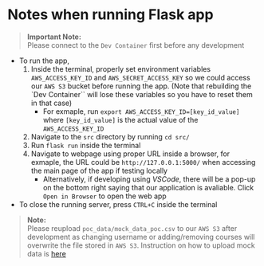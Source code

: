 # Notes when running Flask app
> **Important Note:**  
> Please connect to the `Dev Container` first before any development

- To run the app,
    1. Inside the terminal, properly set environment variables `AWS_ACCESS_KEY_ID` and `AWS_SECRET_ACCESS_KEY` so we could access our `AWS S3` bucket before running the app. (Note that rebuilding the `Dev Container`` will lose these variables so you have to reset them in that case)
        - For exmaple, run `export AWS_ACCESS_KEY_ID=[key_id_value]` where `[key_id_value]` is the actual value of the `AWS_ACCESS_KEY_ID`
    1. Navigate to the `src` directory by running `cd src/`
    2. Run `flask run` inside the terminal
    3. Navigate to webpage using proper URL inside a browser, for exmaple, the URL could be `http://127.0.0.1:5000/` when accessing the main page of the app if testing locally
        - Alternatively, if developing using *VSCode*, there will be a pop-up on the bottom right saying that our application is avaliable. Click `Open in Browser` to open the web app
- To close the running server, press `CTRL+C` inside the terminal
> **Note:**  
> Please reupload `poc_data/mock_data_poc.csv` to our `AWS S3` after development as changing username or adding/removing courses will overwrite the file stored in `AWS S3`. Instruction on how to upload mock data is [here](https://github.com/wangq131/4G06CapstoneProjectT5/blob/main/src/poc_data/README.md)